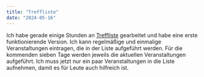 ```yaml
---
title: "Treffliste"
date: "2024-05-16"
---
```


Ich habe gerade einige Stunden an <a href="https://treffliste.web.app/" target="_blank">Treffliste</a> gearbeitet und habe eine erste funktionierende Version. Ich kann regelmäßige und einmalige Veranstaltungen eintragen, die in der Liste aufgeführt werden. Für die kommenden sieben Tage werden jeweils die aktuellen Veranstaltungen aufgeführt. Ich muss jetzt nur ein paar Veranstaltungen in die Liste aufnehmen, damit es für Leute auch hilfreich ist.

